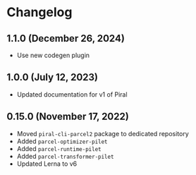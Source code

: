 # Changelog

## 1.1.0 (December 26, 2024)

- Use new codegen plugin

## 1.0.0 (July 12, 2023)

- Updated documentation for v1 of Piral

## 0.15.0 (November 17, 2022)

- Moved `piral-cli-parcel2` package to dedicated repository
- Added `parcel-optimizer-pilet`
- Added `parcel-runtime-pilet`
- Added `parcel-transformer-pilet`
- Updated Lerna to v6
